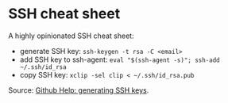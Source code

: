 # SSH cheat sheet

A highly opinionated SSH cheat sheet:

* generate SSH key: `ssh-keygen -t rsa -C <email>`
* add SSH key to ssh-agent: `eval "$(ssh-agent -s)"; ssh-add ~/.ssh/id_rsa`
* copy SSH key: `xclip -sel clip < ~/.ssh/id_rsa.pub`

Source: [Github Help: generating SSH keys](https://help.github.com/articles/generating-ssh-keys/).
